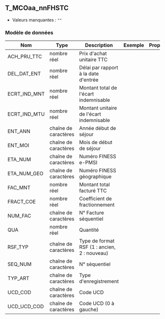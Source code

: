 ## T_MCOaa_nnFHSTC

- Valeurs manquantes : `""`

### Modèle de données

|Nom|Type|Description|Exemple|Propriétés|
|-|-|-|-|-|
|ACH_PRU_TTC|nombre réel|Prix d'achat unitaire TTC|||
|DEL_DAT_ENT|nombre réel|Délai par rapport à la date d'entrée|||
|ECRT_IND_MNT|nombre réel|Montant total de l'écart indemnisable|||
|ECRT_IND_MTU|nombre réel|Montant unitaire de l'écart indemnisable|||
|ENT_ANN|chaîne de caractères|Année début de séjour|||
|ENT_MOI|chaîne de caractères|Mois de début de séjour|||
|ETA_NUM|chaîne de caractères|Numéro FINESS e-PMSI|||
|ETA_NUM_GEO|chaîne de caractères|Numéro FINESS géographique|||
|FAC_MNT|nombre réel|Montant total facturé TTC|||
|FRACT_COE|nombre réel|Coefficient de fractionnement|||
|NUM_FAC|chaîne de caractères|N° Facture séquentiel|||
|QUA|nombre réel|Quantité|||
|RSF_TYP|chaîne de caractères|Type de format RSF (1 : ancien, 2 : nouveau)|||
|SEQ_NUM|chaîne de caractères|N° séquentiel|||
|TYP_ART|chaîne de caractères|Type d'enregistrement|||
|UCD_COD|chaîne de caractères|Code UCD|||
|UCD_UCD_COD|chaîne de caractères|Code UCD (0 à gauche)|||
